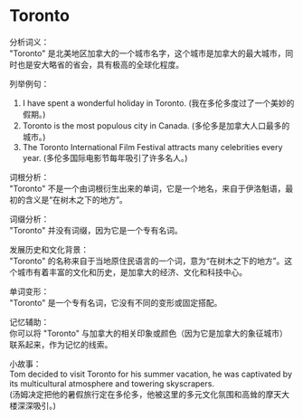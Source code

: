 # Toronto

分析词义：  
"Toronto" 是北美地区加拿大的一个城市名字，这个城市是加拿大的最大城市，同时也是安大略省的省会，具有极高的全球化程度。

  

列举例句：

  

1.  I have spent a wonderful holiday in Toronto. (我在多伦多度过了一个美妙的假期。)
2.  Toronto is the most populous city in Canada. (多伦多是加拿大人口最多的城市。)
3.  The Toronto International Film Festival attracts many celebrities every year. (多伦多国际电影节每年吸引了许多名人。)

  

词根分析：  
"Toronto" 不是一个由词根衍生出来的单词，它是一个地名，来自于伊洛魁语，最初的含义是“在树木之下的地方”。

  

词缀分析：  
"Toronto" 并没有词缀，因为它是一个专有名词。

  

发展历史和文化背景：  
"Toronto" 的名称来自于当地原住民语言的一个词，意为“在树木之下的地方”。这个城市有着丰富的文化和历史，是加拿大的经济、文化和科技中心。

  

单词变形：  
"Toronto" 是一个专有名词，它没有不同的变形或固定搭配。

  

记忆辅助：  
你可以将 "Toronto" 与加拿大的相关印象或颜色（因为它是加拿大的象征城市）联系起来，作为记忆的线索。

  

小故事：  
Tom decided to visit Toronto for his summer vacation, he was captivated by its multicultural atmosphere and towering skyscrapers.  
(汤姆决定把他的暑假旅行定在多伦多，他被这里的多元文化氛围和高耸的摩天大楼深深吸引。)
